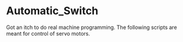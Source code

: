 # Automatic_Switch
Got an itch to do real machine programming. The following scripts are meant for control of servo motors.
